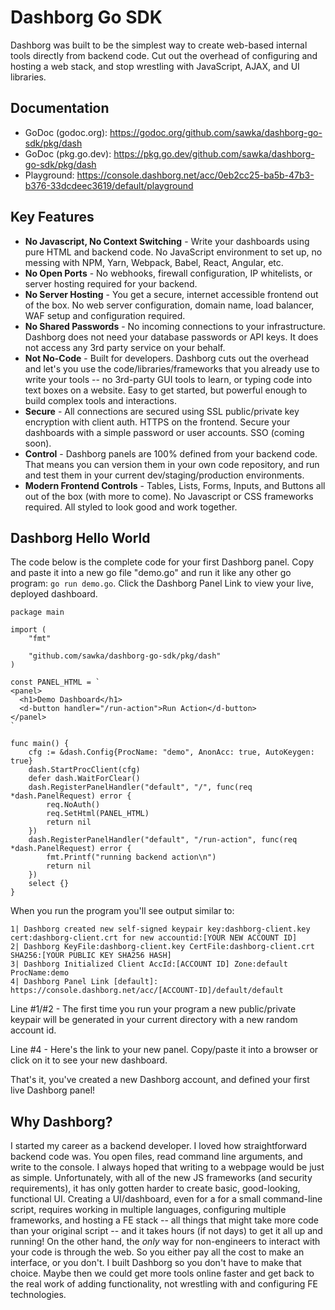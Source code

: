 # Dashborg Go SDK

Dashborg was built to be the simplest way to create web-based internal tools directly from backend code.
Cut out the overhead of configuring and hosting a web stack, and stop wrestling with JavaScript, AJAX, and UI libraries.

## Documentation

* GoDoc (godoc.org): https://godoc.org/github.com/sawka/dashborg-go-sdk/pkg/dash
* GoDoc (pkg.go.dev): https://pkg.go.dev/github.com/sawka/dashborg-go-sdk/pkg/dash
* Playground: https://console.dashborg.net/acc/0eb2cc25-ba5b-47b3-b376-33dcdeec3619/default/playground

## Key Features

* **No Javascript, No Context Switching** - Write your dashboards using pure HTML and backend code.  No JavaScript environment to set up, no messing with NPM, Yarn, Webpack, Babel, React, Angular, etc.
* **No Open Ports** - No webhooks, firewall configuration, IP whitelists, or server hosting required for your backend.
* **No Server Hosting** - You get a secure, internet accessible frontend out of the box.  No web server configuration, domain name, load balancer, WAF setup and configuration required.
* **No Shared Passwords** - No incoming connections to your infrastructure.  Dashborg does not need your database passwords or API keys.  It does not access any 3rd party service on your behalf.
* **Not No-Code** - Built for developers.  Dashborg cuts out the overhead and let's you use the code/libraries/frameworks that you already use to write your tools -- no 3rd-party GUI tools to learn, or typing code into text boxes on a website.  Easy to get started, but powerful enough to build complex tools and interactions.
* **Secure** - All connections are secured using SSL public/private key encryption with client auth.  HTTPS on the frontend.  Secure your dashboards with a simple password or user accounts.  SSO (coming soon).
* **Control** - Dashborg panels are 100% defined from your backend code.  That means you can version them in your own code repository, and run and test them in your current dev/staging/production environments.
* **Modern Frontend Controls** - Tables, Lists, Forms, Inputs, and Buttons all out of the box (with more to come).  No Javascript or CSS frameworks required.  All styled to look good and work together.

## Dashborg Hello World

The code below is the complete code for your first Dashborg panel.
Copy and paste it into a new go file "demo.go" and run it like any other
go program: ```go run demo.go```.  Click the Dashborg Panel Link to view
your live, deployed dashboard.

```
package main

import (
	"fmt"

	"github.com/sawka/dashborg-go-sdk/pkg/dash"
)

const PANEL_HTML = `
<panel>
  <h1>Demo Dashboard</h1>
  <d-button handler="/run-action">Run Action</d-button>
</panel>
`

func main() {
	cfg := &dash.Config{ProcName: "demo", AnonAcc: true, AutoKeygen: true}
	dash.StartProcClient(cfg)
	defer dash.WaitForClear()
	dash.RegisterPanelHandler("default", "/", func(req *dash.PanelRequest) error {
		req.NoAuth()
		req.SetHtml(PANEL_HTML)
		return nil
	})
	dash.RegisterPanelHandler("default", "/run-action", func(req *dash.PanelRequest) error {
		fmt.Printf("running backend action\n")
		return nil
	})
	select {}
}
```

When you run the program you'll see output similar to:

```
1| Dashborg created new self-signed keypair key:dashborg-client.key cert:dashborg-client.crt for new accountid:[YOUR NEW ACCOUNT ID]
2| Dashborg KeyFile:dashborg-client.key CertFile:dashborg-client.crt SHA256:[YOUR PUBLIC KEY SHA256 HASH]
3| Dashborg Initialized Client AccId:[ACCOUNT ID] Zone:default ProcName:demo
4| Dashborg Panel Link [default]: https://console.dashborg.net/acc/[ACCOUNT-ID]/default/default
```

Line #1/#2 - The first time you run your program a new public/private keypair will be generated in your current directory with a new random account id.

Line #4 - Here's the link to your new panel.  Copy/paste it into a browser or click on it to see your new dashboard.

That's it, you've created a new Dashborg account, and defined your first live Dashborg panel!

## Why Dashborg?

I started my career as a backend developer.  I loved how
straightforward backend code was.  You open files, read command line
arguments, and write to the console.  I always hoped that writing to a
webpage would be just as simple.  Unfortunately, with all of the new
JS frameworks (and security requirements), it has only gotten harder
to create basic, good-looking, functional UI.  Creating a
UI/dashboard, even for a for a small command-line script, requires
working in multiple languages, configuring multiple frameworks, and
hosting a FE stack -- all things that might take more code than your
original script -- and it takes hours (if not days) to get it all up
and running!  On the other hand, the *only* way for non-engineers to
interact with your code is through the web.  So you either pay all the
cost to make an interface, or you don't.  I built Dashborg so you
don't have to make that choice.  Maybe then we could get more tools
online faster and get back to the real work of adding functionality,
not wrestling with and configuring FE technologies.
